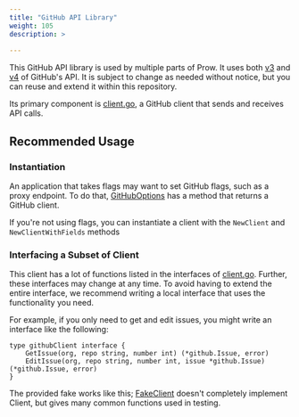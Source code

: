 ```yaml
---
title: "GitHub API Library"
weight: 105
description: >
  
---
```


This GitHub API library is used by multiple parts of Prow.
It uses both [v3](https://developer.github.com/v3/) and [v4](https://developer.github.com/v4/)
of GitHub's API. It is subject to change as needed without notice, but you can reuse and extend it
within this repository.

Its primary component is [client.go](https://github.com/kubernetes-sigs/prow/blob/main/prow/github/client.go), a GitHub client that sends and receives API calls.

## Recommended Usage

### Instantiation
An application that takes flags may want to set GitHub flags, such as a proxy endpoint. To do that,
[GitHubOptions](https://github.com/kubernetes-sigs/prow/blob/main/prow/flagutil/github.go) has a method that returns a GitHub client.

If you're not using flags, you can instantiate a client with the `NewClient` and
`NewClientWithFields` methods

### Interfacing a Subset of Client
This client has a lot of functions listed in the interfaces of [client.go](https://github.com/kubernetes-sigs/prow/blob/main/prow/github/client.go). Further,
these interfaces may change at any time. To avoid having to extend the entire interface, we
recommend writing a local interface that uses the functionality you need.

For example, if you only need to get and edit issues, you might write an interface like the
following:

```golang
type githubClient interface {
	GetIssue(org, repo string, number int) (*github.Issue, error)
	EditIssue(org, repo string, number int, issue *github.Issue) (*github.Issue, error)
}
```

The provided fake works like this; [FakeClient](https://github.com/kubernetes-sigs/prow/blob/main/prow/github/fakegithub/fakegithub.go) doesn't completely
implement Client, but gives many common functions used in testing.

